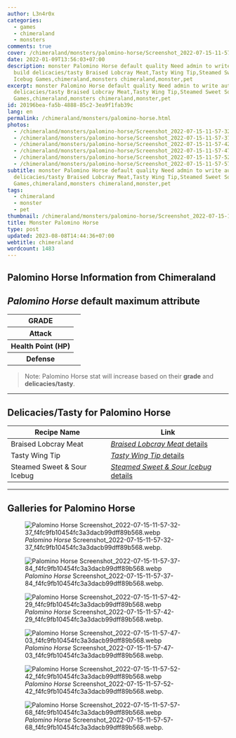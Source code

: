 ```yaml
---
author: L3n4r0x
categories:
  - games
  - chimeraland
  - monsters
comments: true
cover: /chimeraland/monsters/palomino-horse/Screenshot_2022-07-15-11-57-32-37_f4fc9fb10454fc3a3dacb99dff89b568.webp
date: 2022-01-09T13:56:03+07:00
description: monster Palomino Horse default quality Need admin to write auto
  build delicacies/tasty Braised Lobcray Meat,Tasty Wing Tip,Steamed Sweet Sour
  Icebug Games,chimeraland,monsters chimeraland,monster,pet
excerpt: monster Palomino Horse default quality Need admin to write auto build
  delicacies/tasty Braised Lobcray Meat,Tasty Wing Tip,Steamed Sweet Sour Icebug
  Games,chimeraland,monsters chimeraland,monster,pet
id: 20196bea-fa5b-4888-85c2-3ea9f1fab39c
lang: en
permalink: /chimeraland/monsters/palomino-horse.html
photos:
  - /chimeraland/monsters/palomino-horse/Screenshot_2022-07-15-11-57-32-37_f4fc9fb10454fc3a3dacb99dff89b568.webp
  - /chimeraland/monsters/palomino-horse/Screenshot_2022-07-15-11-57-37-84_f4fc9fb10454fc3a3dacb99dff89b568.webp
  - /chimeraland/monsters/palomino-horse/Screenshot_2022-07-15-11-57-42-29_f4fc9fb10454fc3a3dacb99dff89b568.webp
  - /chimeraland/monsters/palomino-horse/Screenshot_2022-07-15-11-57-47-03_f4fc9fb10454fc3a3dacb99dff89b568.webp
  - /chimeraland/monsters/palomino-horse/Screenshot_2022-07-15-11-57-52-42_f4fc9fb10454fc3a3dacb99dff89b568.webp
  - /chimeraland/monsters/palomino-horse/Screenshot_2022-07-15-11-57-57-68_f4fc9fb10454fc3a3dacb99dff89b568.webp
subtitle: monster Palomino Horse default quality Need admin to write auto build
  delicacies/tasty Braised Lobcray Meat,Tasty Wing Tip,Steamed Sweet Sour Icebug
  Games,chimeraland,monsters chimeraland,monster,pet
tags:
  - chimeraland
  - monster
  - pet
thumbnail: /chimeraland/monsters/palomino-horse/Screenshot_2022-07-15-11-57-32-37_f4fc9fb10454fc3a3dacb99dff89b568.webp
title: Monster Palomino Horse
type: post
updated: 2023-08-08T14:44:36+07:00
webtitle: chimeraland
wordcount: 1483
---
```


<link
  rel="stylesheet"
  href="https://rawcdn.githack.com/dimaslanjaka/Web-Manajemen/870a349/css/bootstrap-5-3-0-alpha3-wrapper.css"
/>
<section id="bootstrap-wrapper">
  <div data-bs-theme="dark">
    <h2>Palomino Horse Information from Chimeraland</h2>
    <h2 id="attribute"><i>Palomino Horse</i> default maximum attribute</h2>
    <div class="row">
      <div class="col mb-2">
        <div class="card">
          <div class="card-body">
            <table>
              <tr>
                <th>GRADE</th>
                <td><br /></td>
              </tr>
              <tr>
                <th>Attack</th>
                <td></td>
              </tr>
              <tr>
                <th>Health Point (HP)</th>
                <td></td>
              </tr>
              <tr>
                <th>Defense</th>
                <td></td>
              </tr>
            </table>
          </div>
        </div>
      </div>
    </div>
    <blockquote class="bd-callout bd-callout-warning">
      Note: Palomino Horse stat will increase based on their <b>grade</b> and
      <b>delicacies/tasty</b>.
    </blockquote>
    <hr />
    <h2 id="delicacies">Delicacies/Tasty for Palomino Horse</h2>
    <div class="card">
      <div class="card-body">
        <div class="table-responsive">
          <table class="table table-striped">
            <thead>
              <tr>
                <th>Recipe Name</th>
                <th>Link</th>
              </tr>
            </thead>
            <tbody>
              <tr>
                <td>Braised Lobcray Meat</td>
                <td>
                  <a
                    href="#"
                    class="text-primary"
                    title="Click here to view recipe Braised Lobcray Meat details"
                    ><i>Braised Lobcray Meat</i> details</a
                  >
                </td>
              </tr>
              <tr>
                <td>Tasty Wing Tip</td>
                <td>
                  <a
                    href="https://www.webmanajemen.com/chimeraland/recipes/tasty-wing-tip.html"
                    class="text-primary"
                    title="Click here to view recipe Tasty Wing Tip details"
                    ><i>Tasty Wing Tip</i> details</a
                  >
                </td>
              </tr>
              <tr>
                <td>Steamed Sweet &amp; Sour Icebug</td>
                <td>
                  <a
                    href="https://www.webmanajemen.com/chimeraland/recipes/steamed-sweet-and-sour-icebug.html"
                    class="text-primary"
                    title="Click here to view recipe Steamed Sweet &amp; Sour Icebug details"
                    ><i>Steamed Sweet &amp; Sour Icebug</i> details</a
                  >
                </td>
              </tr>
            </tbody>
          </table>
        </div>
      </div>
    </div>
    <hr />
    <div id="gallery">
      <h2>Galleries for Palomino Horse</h2>
      <div class="row">
        <div class="col-lg-6 col-12">
          <figure>
            <img
              src="https://www.webmanajemen.com/chimeraland/monsters/palomino-horse/Screenshot_2022-07-15-11-57-32-37_f4fc9fb10454fc3a3dacb99dff89b568.webp"
              alt="Palomino Horse Screenshot_2022-07-15-11-57-32-37_f4fc9fb10454fc3a3dacb99dff89b568.webp"
            />
            <figcaption style="word-wrap: break-word">
              <i>Palomino Horse</i>
              Screenshot_2022-07-15-11-57-32-37_f4fc9fb10454fc3a3dacb99dff89b568.webp.
            </figcaption>
          </figure>
        </div>
        <div class="col-lg-6 col-12">
          <figure>
            <img
              src="https://www.webmanajemen.com/chimeraland/monsters/palomino-horse/Screenshot_2022-07-15-11-57-37-84_f4fc9fb10454fc3a3dacb99dff89b568.webp"
              alt="Palomino Horse Screenshot_2022-07-15-11-57-37-84_f4fc9fb10454fc3a3dacb99dff89b568.webp"
            />
            <figcaption style="word-wrap: break-word">
              <i>Palomino Horse</i>
              Screenshot_2022-07-15-11-57-37-84_f4fc9fb10454fc3a3dacb99dff89b568.webp.
            </figcaption>
          </figure>
        </div>
        <div class="col-lg-6 col-12">
          <figure>
            <img
              src="https://www.webmanajemen.com/chimeraland/monsters/palomino-horse/Screenshot_2022-07-15-11-57-42-29_f4fc9fb10454fc3a3dacb99dff89b568.webp"
              alt="Palomino Horse Screenshot_2022-07-15-11-57-42-29_f4fc9fb10454fc3a3dacb99dff89b568.webp"
            />
            <figcaption style="word-wrap: break-word">
              <i>Palomino Horse</i>
              Screenshot_2022-07-15-11-57-42-29_f4fc9fb10454fc3a3dacb99dff89b568.webp.
            </figcaption>
          </figure>
        </div>
        <div class="col-lg-6 col-12">
          <figure>
            <img
              src="https://www.webmanajemen.com/chimeraland/monsters/palomino-horse/Screenshot_2022-07-15-11-57-47-03_f4fc9fb10454fc3a3dacb99dff89b568.webp"
              alt="Palomino Horse Screenshot_2022-07-15-11-57-47-03_f4fc9fb10454fc3a3dacb99dff89b568.webp"
            />
            <figcaption style="word-wrap: break-word">
              <i>Palomino Horse</i>
              Screenshot_2022-07-15-11-57-47-03_f4fc9fb10454fc3a3dacb99dff89b568.webp.
            </figcaption>
          </figure>
        </div>
        <div class="col-lg-6 col-12">
          <figure>
            <img
              src="https://www.webmanajemen.com/chimeraland/monsters/palomino-horse/Screenshot_2022-07-15-11-57-52-42_f4fc9fb10454fc3a3dacb99dff89b568.webp"
              alt="Palomino Horse Screenshot_2022-07-15-11-57-52-42_f4fc9fb10454fc3a3dacb99dff89b568.webp"
            />
            <figcaption style="word-wrap: break-word">
              <i>Palomino Horse</i>
              Screenshot_2022-07-15-11-57-52-42_f4fc9fb10454fc3a3dacb99dff89b568.webp.
            </figcaption>
          </figure>
        </div>
        <div class="col-lg-6 col-12">
          <figure>
            <img
              src="https://www.webmanajemen.com/chimeraland/monsters/palomino-horse/Screenshot_2022-07-15-11-57-57-68_f4fc9fb10454fc3a3dacb99dff89b568.webp"
              alt="Palomino Horse Screenshot_2022-07-15-11-57-57-68_f4fc9fb10454fc3a3dacb99dff89b568.webp"
            />
            <figcaption style="word-wrap: break-word">
              <i>Palomino Horse</i>
              Screenshot_2022-07-15-11-57-57-68_f4fc9fb10454fc3a3dacb99dff89b568.webp.
            </figcaption>
          </figure>
        </div>
      </div>
    </div>
  </div>
</section>